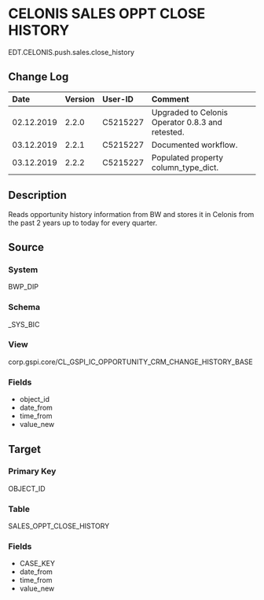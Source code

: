 # CELONIS SALES OPPT CLOSE HISTORY
EDT.CELONIS.push.sales.close_history


## Change Log
|   Date        |   Version |   User-ID     |   Comment     |
|   :--         |   :--     |   :--         |   :--         |
|   02.12.2019  |   2.2.0   |   C5215227    |   Upgraded to Celonis Operator 0.8.3 and retested.    |
|   03.12.2019  |   2.2.1   |   C5215227    |   Documented workflow.    |
|   03.12.2019  |   2.2.2   |   C5215227    |   Populated property column_type_dict.    |


## Description
Reads opportunity history information from BW and stores it in Celonis from the past 2 years up to today for every quarter.


## Source

### System
BWP_DIP

### Schema
_SYS_BIC

### View
corp.gspi.core/CL_GSPI_IC_OPPORTUNITY_CRM_CHANGE_HISTORY_BASE

### Fields
- object_id
- date_from
- time_from
- value_new


## Target

### Primary Key
OBJECT_ID

### Table
SALES_OPPT_CLOSE_HISTORY

### Fields
- CASE_KEY
- date_from
- time_from
- value_new